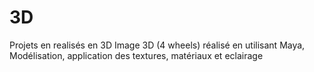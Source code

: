 # 3D
Projets en realisés  en 3D
Image 3D (4 wheels) réalisé en utilisant Maya, Modélisation, application des textures, matériaux et eclairage
